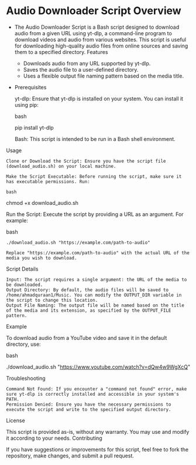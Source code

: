 # Audio Downloader Script Overview


- The Audio Downloader Script is a Bash script designed to download audio from a given URL using yt-dlp, a command-line program to download videos and audio from various websites. This script is useful for downloading high-quality audio files from online sources and saving them to a specified directory.
Features

  -  Downloads audio from any URL supported by yt-dlp.
   - Saves the audio file to a user-defined directory.
   - Uses a flexible output file naming pattern based on the media title.

- Prerequisites

    yt-dlp: Ensure that yt-dlp is installed on your system. You can install it using pip:

    bash

    pip install yt-dlp

    Bash: This script is intended to be run in a Bash shell environment.

Usage

    Clone or Download the Script: Ensure you have the script file (download_audio.sh) on your local machine.

    Make the Script Executable: Before running the script, make sure it has executable permissions. Run:

    bash

chmod +x download_audio.sh

Run the Script: Execute the script by providing a URL as an argument. For example:

bash

    ./download_audio.sh "https://example.com/path-to-audio"

    Replace "https://example.com/path-to-audio" with the actual URL of the media you wish to download.

Script Details

    Input: The script requires a single argument: the URL of the media to be downloaded.
    Output Directory: By default, the audio files will be saved to /home/ahmadquraan1/Music. You can modify the OUTPUT_DIR variable in the script to change this location.
    Output File Naming: The output file will be named based on the title of the media and its extension, as specified by the OUTPUT_FILE pattern.

Example

To download audio from a YouTube video and save it in the default directory, use:

bash

./download_audio.sh "https://www.youtube.com/watch?v=dQw4w9WgXcQ"

Troubleshooting

    Command Not Found: If you encounter a "command not found" error, make sure yt-dlp is correctly installed and accessible in your system's PATH.
    Permission Denied: Ensure you have the necessary permissions to execute the script and write to the specified output directory.

License

This script is provided as-is, without any warranty. You may use and modify it according to your needs.
Contributing

If you have suggestions or improvements for this script, feel free to fork the repository, make changes, and submit a pull request.
